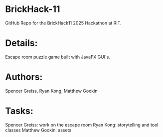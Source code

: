 # BrickHack-11
GitHub Repo for the BrickHack11 2025 Hackathon at RIT.

# Details: 
Escape room puzzle game built with JavaFX GUI's.

# Authors:
Spencer Greiss, Ryan Kong, Matthew Gookin

# Tasks:
Spencer Greiss: work on the escape room
Ryan Kong: storytelling and tool classes
Matthew Gookin: assets 

